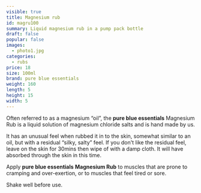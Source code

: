 ```yaml
---
visible: true
title: Magnesium rub
id: magru100
summary: Liquid magnesium rub in a pump pack bottle
draft: false
popular: false
images:
  - photo1.jpg
categories:
  - rubs
price: 18
size: 100ml
brand: pure blue essentials
weight: 160
length: 5
height: 15
width: 5
---
```

Often referred to as a magnesium “oil”, the **pure blue essentials** Magnesium Rub is a liquid solution of magnesium chloride salts and is hand made by us. 

It has an unusual feel when rubbed it in to the skin, somewhat similar to an oil, but with a residual “silky, salty” feel.  If you don't like the residual feel, leave on the skin for 30mins then wipe of with a damp cloth.  It will have absorbed through the skin in this time.

Apply **pure blue essentials** **Magnesium Rub** to muscles that are prone to cramping and over-exertion, or to muscles that feel tired or sore.

Shake well before use.